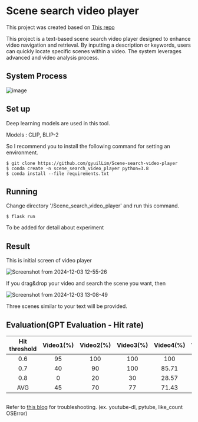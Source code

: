# Scene search video player

This project was created based on [This repo](https://github.com/gyuilLim/youtube-scene-search-with-text)

This project is a text-based scene search video player designed to enhance video navigation and retrieval. By inputting a description or keywords, users can quickly locate specific scenes within a video. The system leverages advanced and video analysis process.


## System Process

![image](https://github.com/user-attachments/assets/6727fe58-0014-4473-a6eb-ea6f951aae8d)


## Set up


Deep learning models are used in this tool.

Models : CLIP, BLIP-2

So I recommend you to install the following command for setting an environment.


```
$ git clone https://github.com/gyuilLim/Scene-search-video-player
$ conda create -n scene_search_video_player python=3.8
$ conda install --file requirements.txt
````

## Running 

Change directory '/Scene_search_video_player' and run this command.

```
$ flask run
```


To be added for detail about experiment

## Result

This is initial screen of video player

![Screenshot from 2024-12-03 12-55-26](https://github.com/user-attachments/assets/ee3e213a-81a6-4c58-a57b-ed170b9e64fa)


If you drag&drop your video and search the scene you want, then

![Screenshot from 2024-12-03 13-08-49](https://github.com/user-attachments/assets/285aca72-7cff-44c3-8d95-171dbbcdde1a)

Three scenes similar to your text will be provided.




## Evaluation(GPT Evaluation - Hit rate)

|Hit threshold|Video1(%)|Video2(%)|Video3(%)|Video4(%)|Video5(%)|AVG|
|:-------------:|:---------:|:---------:|:---------:|:---------:|:---------:|:------:|
|0.6|95|100|100|100|100|99|
|0.7|40|90|100|85.71|85|80.142|
|0.8|0|20|30|28.57|10|17.147|
|AVG|45|70|77|71.43|65|65.67|

##
Refer to [this blog](https://mvcv.tistory.com/19) for troubleshooting. (ex. youtube-dl, pytube, like_count OSError)
